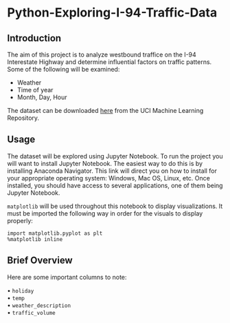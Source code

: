 # Python-Exploring-I-94-Traffic-Data

## Introduction

The aim of this project is to analyze westbound traffice on the I-94 Interestate Highway and determine influential factors on traffic patterns. Some of the following will be examined:

* Weather
* Time of year
* Month, Day, Hour

The dataset can be downloaded [here](https://archive.ics.uci.edu/ml/datasets/Metro+Interstate+Traffic+Volume) from the UCI Machine Learning Repository.

## Usage

The dataset will be explored using Jupyter Notebook. To run the project you will want to install Jupyter Notebook. The easiest way to do this is by installing Anaconda Navigator. This link will direct you on how to install for your appropriate operating system: Windows, Mac OS, Linux, etc. Once installed, you should have access to several applications, one of them being Jupyter Notebook.

`matplotlib` will be used throughout this notebook to display visualizations. It must be imported the following way in order for the visuals to display properly:

`import matplotlib.pyplot as plt`<br>
`%matplotlib inline`

## Brief Overview

Here are some important columns to note:

• `holiday`<br>
• `temp`<br>
• `weather_description`<br>
• `traffic_volume`<br>
